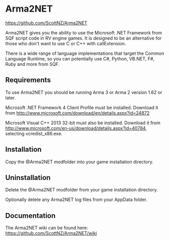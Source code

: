 Arma2NET
========

https://github.com/ScottNZ/Arma2NET

Arma2NET gives you the ability to use the Microsoft .NET Framework from SQF script code in RV engine games. It is designed to be an alternative for those who don't want to use C or C++ with callExtension.

There is a wide range of language implementations that target the Common Language Runtime, so you can potentially use C#, Python, VB.NET, F#, Ruby and more from SQF.

Requirements
------------

To use Arma2NET you should be running Arma 3 or Arma 2 version 1.62 or later.

Microsoft .NET Framework 4 Client Profile must be installed. Download it from http://www.microsoft.com/download/en/details.aspx?id=24872

Microsoft Visual C++ 2013 32-bit must also be installed. Download it from http://www.microsoft.com/en-us/download/details.aspx?id=40784, selecting vcredist_x86.exe.

Installation
------------

Copy the @Arma2NET modfolder into your game installation directory.

Uninstallation
--------------

Delete the @Arma2NET modfolder from your game installation directory.

Optionally delete any Arma2NET log files from your AppData folder.

Documentation
-------------

The Arma2NET wiki can be found here: https://github.com/ScottNZ/Arma2NET/wiki